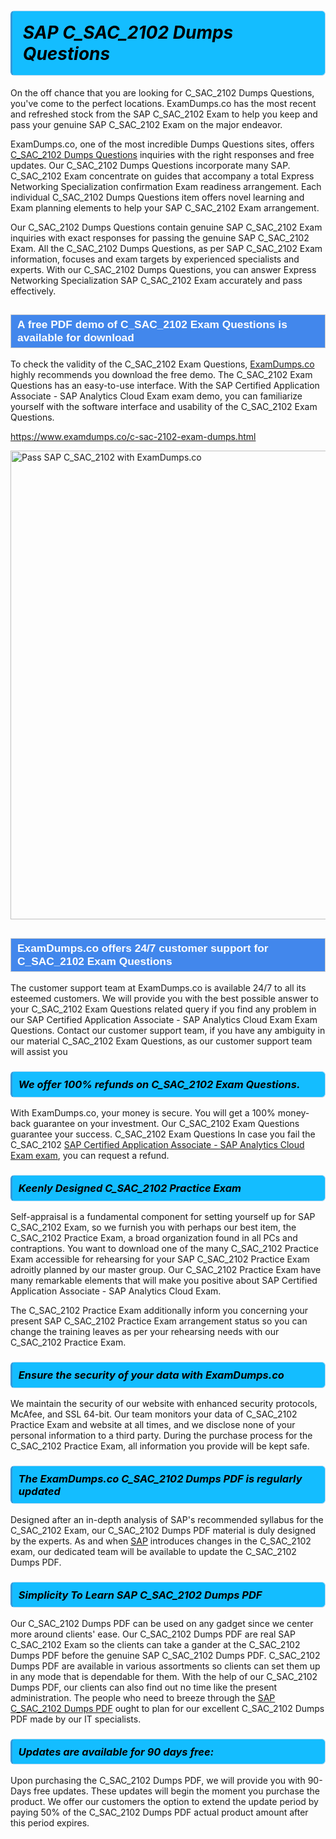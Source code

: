 <h1>                <strong><span style="display: block; color: #000000; background: #14BDFF; border: 0.5px solid #AED6F1; border-left: 3px solid #3498DB; padding: .6em; border-radius: 6px;">                     <em>SAP C_SAC_2102 <span class="exam_variation">Dumps Questions</span> </em>                </span></strong>            </h1>                        <p>On the off chance that you are looking for C_SAC_2102 <span class="exam_variation">Dumps Questions</span>, you've come to the perfect locations.             ExamDumps.co has the most recent and refreshed stock from the SAP C_SAC_2102 Exam to help you keep and pass your genuine SAP C_SAC_2102 Exam on the major endeavor.</p>                        <p>ExamDumps.co, one of the most incredible <span class="exam_variation">Dumps Questions</span> sites, offers <a href="https://www.examdumps.co/c-sac-2102-exam-dumps.html">C_SAC_2102 <span class="exam_variation">Dumps Questions</span></a> inquiries with the right responses and free updates. Our C_SAC_2102 <span class="exam_variation">Dumps Questions</span> incorporate             many SAP. C_SAC_2102 Exam concentrate on guides that accompany a total Express Networking Specialization confirmation Exam readiness arrangement. Each individual             C_SAC_2102 <span class="exam_variation">Dumps Questions</span> item offers novel learning and Exam planning elements to help your SAP C_SAC_2102 Exam arrangement.</p>                        <p>Our C_SAC_2102 <span class="exam_variation">Dumps Questions</span> contain genuine SAP C_SAC_2102 Exam inquiries with exact responses for passing the genuine SAP C_SAC_2102 Exam. All the C_SAC_2102 <span class="exam_variation">Dumps Questions</span>,             as per SAP C_SAC_2102 Exam information, focuses and exam targets by experienced specialists and experts. With our C_SAC_2102 <span class="exam_variation">Dumps Questions</span>, you can answer             Express Networking Specialization SAP C_SAC_2102 Exam accurately and pass effectively.</p>                        <h2 style="background: #4287ec; border: 1px solid #cccccc; padding: 5px 10px;">                <span style="color: #ffffff;">                    <span style="font-size: 11pt;">                        <span style="line-height: normal;">                            <span style="font-family: Calibri,sans-serif;">                                <strong>                                    <span style="font-size: 13.0pt;">A free PDF demo of C_SAC_2102 <span class="exam_variation2">Exam Questions</span> is available for download</span>                                </strong>                            </span>                        </span>                    </span>                </span>            </h2>                        <p>To check the validity of the C_SAC_2102 <span class="exam_variation2">Exam Questions</span>, <a href="https://www.examdumps.co/">ExamDumps.co</a> highly recommends you download the free demo. The C_SAC_2102 <span class="exam_variation2">Exam Questions</span> has an easy-to-use interface.             With the SAP Certified Application Associate - SAP Analytics Cloud Exam exam demo, you can familiarize yourself with the software interface and usability of the C_SAC_2102 <span class="exam_variation2">Exam Questions</span>.</p>                        <p><a href="https://www.examdumps.co/c-sac-2102-exam-dumps.html">https://www.examdumps.co/c-sac-2102-exam-dumps.html</a></p>                        <p><a href="https://www.examdumps.co/"><img src="https://www.examdumps.co//images/banners/big-sale-20-percent-discount-offer-examdumps.jpg" class="postImage" alt="Pass SAP C_SAC_2102 with ExamDumps.co" width="750"></a></p>                            <h2 style="background: #4287ec; border: 1px solid #cccccc; padding: 5px 10px;">                <span style="color: #ffffff;">                    <span style="font-size: 11pt;">                        <span style="line-height: normal;">                            <span style="font-family: Calibri,sans-serif;">                                <strong>                                    <span style="font-size: 13.0pt;">ExamDumps.co offers 24/7 customer support for C_SAC_2102 <span class="exam_variation2">Exam Questions</span> </span>                                </strong>                            </span>                        </span>                    </span>                </span>            </h2>                        <p>The customer support team at ExamDumps.co is available 24/7 to all its esteemed customers. We will provide you with the best possible answer to your C_SAC_2102 <span class="exam_variation2">Exam Questions</span>            related query if you find any problem in our SAP Certified Application Associate - SAP Analytics Cloud Exam <span class="exam_variation2">Exam Questions</span>. Contact our customer support team, if you have any ambiguity in             our <a href="https://www.examdumps.co/"></a> material C_SAC_2102 <span class="exam_variation2">Exam Questions</span>, as our customer support team will assist you</p>                        <h3>                <strong>                    <span style="display: block; color: #000000; background: #14BDFF; border: 0.5px solid #AED6F1; border-left: 3px solid #3498DB; padding: .6em; border-radius: 6px;">                        <em>We offer 100% refunds on C_SAC_2102 <span class="exam_variation2">Exam Questions</span>.</em>                    </span>                </strong>            </h3>                        <p>With ExamDumps.co, your money is secure. You will get a 100% money-back guarantee on your investment. Our C_SAC_2102 <span class="exam_variation2">Exam Questions</span> guarantee your success.             C_SAC_2102 <span class="exam_variation2">Exam Questions</span> In case you fail the C_SAC_2102 <a href="https://www.examdumps.co/c-sac-2102-exam-dumps.html">SAP Certified Application Associate - SAP Analytics Cloud Exam exam</a>, you can request a refund.</p>                        <h3>                <strong>                    <span style="display: block; color: #000000; background: #14BDFF; border: 0.5px solid #AED6F1; border-left: 3px solid #3498DB; padding: .6em; border-radius: 6px;">                        <em>Keenly Designed C_SAC_2102 <span class="exam_variation3">Practice Exam</span></em>                    </span>                </strong>            </h3>                        <p>Self-appraisal is a fundamental component for setting yourself up for SAP C_SAC_2102 Exam, so we furnish you with perhaps our best item, the C_SAC_2102 <span class="exam_variation3">Practice Exam</span>,             a broad organization found in all PCs and contraptions. You want to download one of the many C_SAC_2102 <span class="exam_variation3">Practice Exam</span> accessible for rehearsing for your             SAP C_SAC_2102 <span class="exam_variation3">Practice Exam</span> adroitly planned by our master group. Our C_SAC_2102 <span class="exam_variation3">Practice Exam</span> have many remarkable elements that will make you             positive about SAP Certified Application Associate - SAP Analytics Cloud Exam.</p>                        <p>The C_SAC_2102 <span class="exam_variation3">Practice Exam</span> additionally inform you concerning your present SAP C_SAC_2102 <span class="exam_variation3">Practice Exam</span> arrangement status so you can change the training             leaves as per your rehearsing needs with our C_SAC_2102 <span class="exam_variation3">Practice Exam</span>.</p>                        <h3>                <strong>                    <span style="display: block; color: #000000; background: #14BDFF; border: 0.5px solid #AED6F1; border-left: 3px solid #3498DB; padding: .6em; border-radius: 6px;">                        <em>Ensure the security of your data with ExamDumps.co </em>                    </span>                </strong>            </h3>                        <p>We maintain the security of our website with enhanced security protocols, McAfee, and SSL 64-bit. Our team monitors your data of C_SAC_2102 <span class="exam_variation3">Practice Exam</span> and website at all times,             and we disclose none of your personal information to a third party. During the purchase process for the C_SAC_2102 <span class="exam_variation3">Practice Exam</span>, all information you provide will be kept safe.</p>                        <h3>                <strong>                    <span style="display: block; color: #000000; background: #14BDFF; border: 0.5px solid #AED6F1; border-left: 3px solid #3498DB; padding: .6em; border-radius: 6px;">                        <em>The ExamDumps.co C_SAC_2102 <span class="exam_variation4">Dumps PDF</span> is regularly updated </em>                    </span>                </strong>            </h3>                        <p>Designed after an in-depth analysis of SAP's recommended syllabus for the C_SAC_2102 Exam, our C_SAC_2102 <span class="exam_variation4">Dumps PDF</span> material is duly designed by the experts.             As and when <a href="https://www.examdumps.co/sap-exam-dumps.html">SAP</a> introduces changes in the C_SAC_2102 exam, our dedicated team will be available to update the C_SAC_2102 <span class="exam_variation4">Dumps PDF</span>.</p>                        <h3>                <strong>                    <span style="display: block; color: #000000; background: #14BDFF; border: 0.5px solid #AED6F1; border-left: 3px solid #3498DB; padding: .6em; border-radius: 6px;">                        <em>Simplicity To Learn SAP C_SAC_2102 <span class="exam_variation4">Dumps PDF</span></em>                    </span>                </strong>            </h3>                        <p>Our C_SAC_2102 <span class="exam_variation4">Dumps PDF</span> can be used on any gadget since we center more around clients' ease. Our C_SAC_2102 <span class="exam_variation4">Dumps PDF</span> are real SAP C_SAC_2102 Exam             so the clients can take a gander at the C_SAC_2102 <span class="exam_variation4">Dumps PDF</span> before the genuine SAP C_SAC_2102 <span class="exam_variation4">Dumps PDF</span>. C_SAC_2102 <span class="exam_variation4">Dumps PDF</span> are available in various assortments             so clients can set them up in any mode that is dependable for them. With the help of our C_SAC_2102 <span class="exam_variation4">Dumps PDF</span>, our clients can also find out no time like the present administration.             The people who need to breeze through the <a href="https://www.examdumps.co/c-sac-2102-exam-dumps.html">SAP C_SAC_2102 <span class="exam_variation4">Dumps PDF</span></a> ought to plan for our excellent C_SAC_2102 <span class="exam_variation4">Dumps PDF</span> made by our IT specialists.</p>                        <h3>                <strong>                    <span style="display: block; color: #000000; background: #14BDFF; border: 0.5px solid #AED6F1; border-left: 3px solid #3498DB; padding: .6em; border-radius: 6px;">                        <em>Updates are available for 90 days free:</em>                    </span>                </strong>            </h3>                        <p>Upon purchasing the C_SAC_2102 <span class="exam_variation4">Dumps PDF</span>, we will provide you with 90-Days free updates. These updates will begin the moment you purchase the product.             We offer our customers the option to extend the update period by paying 50% of the C_SAC_2102 <span class="exam_variation4">Dumps PDF</span> actual product amount after this period expires.</p>                    
